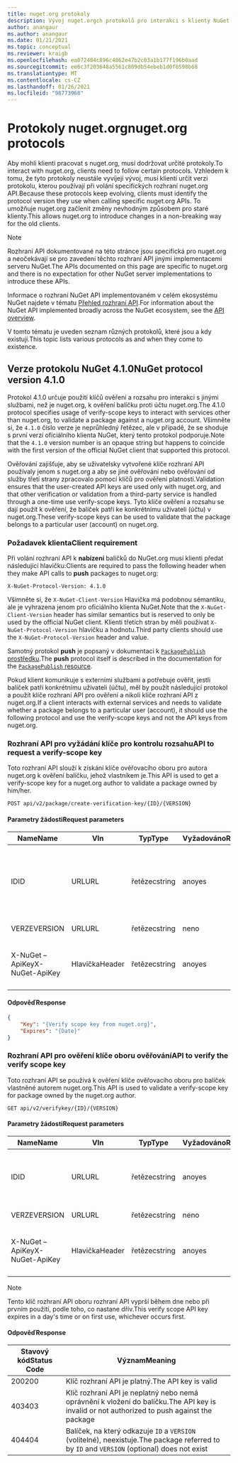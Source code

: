 ```yaml
---
title: nuget.org protokoly
description: Vývoj nuget.orgch protokolů pro interakci s klienty NuGet.
author: anangaur
ms.author: anangaur
ms.date: 01/21/2021
ms.topic: conceptual
ms.reviewer: kraigb
ms.openlocfilehash: ea072484c896c4862e47b2c03a1b177f196b0aad
ms.sourcegitcommit: ee6c3f203648a5561c809db54ebeb1d0f0598b68
ms.translationtype: MT
ms.contentlocale: cs-CZ
ms.lasthandoff: 01/26/2021
ms.locfileid: "98773968"
---
```

# <a name="nugetorg-protocols"></a><span data-ttu-id="279e7-103">Protokoly nuget.org</span><span class="sxs-lookup"><span data-stu-id="279e7-103">nuget.org protocols</span></span>

<span data-ttu-id="279e7-104">Aby mohli klienti pracovat s nuget.org, musí dodržovat určité protokoly.</span><span class="sxs-lookup"><span data-stu-id="279e7-104">To interact with nuget.org, clients need to follow certain protocols.</span></span> <span data-ttu-id="279e7-105">Vzhledem k tomu, že tyto protokoly neustále vyvíjejí vývoj, musí klienti určit verzi protokolu, kterou používají při volání specifických rozhraní nuget.org API.</span><span class="sxs-lookup"><span data-stu-id="279e7-105">Because these protocols keep evolving, clients must identify the protocol version they use when calling specific nuget.org APIs.</span></span> <span data-ttu-id="279e7-106">To umožňuje nuget.org začlenit změny nevhodným způsobem pro staré klienty.</span><span class="sxs-lookup"><span data-stu-id="279e7-106">This allows nuget.org to introduce changes in a non-breaking way for the old clients.</span></span>

> [!Note]
> <span data-ttu-id="279e7-107">Rozhraní API dokumentované na této stránce jsou specifická pro nuget.org a neočekávají se pro zavedení těchto rozhraní API jinými implementacemi serveru NuGet.</span><span class="sxs-lookup"><span data-stu-id="279e7-107">The APIs documented on this page are specific to nuget.org and there is no expectation for other NuGet server implementations to introduce these APIs.</span></span> 

<span data-ttu-id="279e7-108">Informace o rozhraní NuGet API implementovaném v celém ekosystému NuGet najdete v tématu [Přehled rozhraní API](overview.md).</span><span class="sxs-lookup"><span data-stu-id="279e7-108">For information about the NuGet API implemented broadly across the NuGet ecosystem, see the [API overview](overview.md).</span></span>

<span data-ttu-id="279e7-109">V tomto tématu je uveden seznam různých protokolů, které jsou a kdy existují.</span><span class="sxs-lookup"><span data-stu-id="279e7-109">This topic lists various protocols as and when they come to existence.</span></span>

## <a name="nuget-protocol-version-410"></a><span data-ttu-id="279e7-110">Verze protokolu NuGet 4.1.0</span><span class="sxs-lookup"><span data-stu-id="279e7-110">NuGet protocol version 4.1.0</span></span>

<span data-ttu-id="279e7-111">Protokol 4.1.0 určuje použití klíčů ověření a rozsahu pro interakci s jinými službami, než je nuget.org, k ověření balíčku proti účtu nuget.org.</span><span class="sxs-lookup"><span data-stu-id="279e7-111">The 4.1.0 protocol specifies usage of verify-scope keys to interact with services other than nuget.org, to validate a package against a nuget.org account.</span></span> <span data-ttu-id="279e7-112">Všimněte si, že `4.1.0` číslo verze je neprůhledný řetězec, ale v případě, že se shoduje s první verzí oficiálního klienta NuGet, který tento protokol podporuje.</span><span class="sxs-lookup"><span data-stu-id="279e7-112">Note that the `4.1.0` version number is an opaque string but happens to coincide with the first version of the official NuGet client that supported this protocol.</span></span>

<span data-ttu-id="279e7-113">Ověřování zajišťuje, aby se uživatelsky vytvořené klíče rozhraní API používaly jenom s nuget.org a aby se jiné ověřování nebo ověřování od služby třetí strany zpracovalo pomocí klíčů pro ověření platnosti.</span><span class="sxs-lookup"><span data-stu-id="279e7-113">Validation ensures that the user-created API keys are used only with nuget.org, and that other verification or validation from a third-party service is handled through a one-time use verify-scope keys.</span></span> <span data-ttu-id="279e7-114">Tyto klíče ověření a rozsahu se dají použít k ověření, že balíček patří ke konkrétnímu uživateli (účtu) v nuget.org.</span><span class="sxs-lookup"><span data-stu-id="279e7-114">These verify-scope keys can be used to validate that the package belongs to a particular user (account) on nuget.org.</span></span>

### <a name="client-requirement"></a><span data-ttu-id="279e7-115">Požadavek klienta</span><span class="sxs-lookup"><span data-stu-id="279e7-115">Client requirement</span></span>

<span data-ttu-id="279e7-116">Při volání rozhraní API k **nabízení** balíčků do NuGet.org musí klienti předat následující hlavičku:</span><span class="sxs-lookup"><span data-stu-id="279e7-116">Clients are required to pass the following header when they make API calls to **push** packages to nuget.org:</span></span>

```
X-NuGet-Protocol-Version: 4.1.0
```

<span data-ttu-id="279e7-117">Všimněte si, že `X-NuGet-Client-Version` Hlavička má podobnou sémantiku, ale je vyhrazena jenom pro oficiálního klienta NuGet.</span><span class="sxs-lookup"><span data-stu-id="279e7-117">Note that the `X-NuGet-Client-Version` header has similar semantics but is reserved to only be used by the official NuGet client.</span></span> <span data-ttu-id="279e7-118">Klienti třetích stran by měli používat `X-NuGet-Protocol-Version` hlavičku a hodnotu.</span><span class="sxs-lookup"><span data-stu-id="279e7-118">Third party clients should use the `X-NuGet-Protocol-Version` header and value.</span></span>

<span data-ttu-id="279e7-119">Samotný protokol **push** je popsaný v dokumentaci k [ `PackagePublish` prostředku](package-publish-resource.md).</span><span class="sxs-lookup"><span data-stu-id="279e7-119">The **push** protocol itself is described in the documentation for the [`PackagePublish` resource](package-publish-resource.md).</span></span>

<span data-ttu-id="279e7-120">Pokud klient komunikuje s externími službami a potřebuje ověřit, jestli balíček patří konkrétnímu uživateli (účtu), měl by použít následující protokol a použít klíče rozhraní API pro ověření a nikoli klíče rozhraní API z nuget.org.</span><span class="sxs-lookup"><span data-stu-id="279e7-120">If a client interacts with external services and needs to validate whether a package belongs to a particular user (account), it should use the following protocol and use the verify-scope keys and not the API keys from nuget.org.</span></span>

### <a name="api-to-request-a-verify-scope-key"></a><span data-ttu-id="279e7-121">Rozhraní API pro vyžádání klíče pro kontrolu rozsahu</span><span class="sxs-lookup"><span data-stu-id="279e7-121">API to request a verify-scope key</span></span>

<span data-ttu-id="279e7-122">Toto rozhraní API slouží k získání klíče ověřovacího oboru pro autora nuget.org k ověření balíčku, jehož vlastníkem je.</span><span class="sxs-lookup"><span data-stu-id="279e7-122">This API is used to get a verify-scope key for a nuget.org author to validate a package owned by him/her.</span></span>

```
POST api/v2/package/create-verification-key/{ID}/{VERSION}
```

#### <a name="request-parameters"></a><span data-ttu-id="279e7-123">Parametry žádosti</span><span class="sxs-lookup"><span data-stu-id="279e7-123">Request parameters</span></span>

<span data-ttu-id="279e7-124">Name</span><span class="sxs-lookup"><span data-stu-id="279e7-124">Name</span></span>           | <span data-ttu-id="279e7-125">V</span><span class="sxs-lookup"><span data-stu-id="279e7-125">In</span></span>     | <span data-ttu-id="279e7-126">Typ</span><span class="sxs-lookup"><span data-stu-id="279e7-126">Type</span></span>   | <span data-ttu-id="279e7-127">Vyžadováno</span><span class="sxs-lookup"><span data-stu-id="279e7-127">Required</span></span> | <span data-ttu-id="279e7-128">Poznámky</span><span class="sxs-lookup"><span data-stu-id="279e7-128">Notes</span></span>
-------------- | ------ | ------ | -------- | -----
<span data-ttu-id="279e7-129">ID</span><span class="sxs-lookup"><span data-stu-id="279e7-129">ID</span></span>             | <span data-ttu-id="279e7-130">URL</span><span class="sxs-lookup"><span data-stu-id="279e7-130">URL</span></span>    | <span data-ttu-id="279e7-131">řetězec</span><span class="sxs-lookup"><span data-stu-id="279e7-131">string</span></span> | <span data-ttu-id="279e7-132">ano</span><span class="sxs-lookup"><span data-stu-id="279e7-132">yes</span></span>      | <span data-ttu-id="279e7-133">Identidier balíčku, pro který se požaduje klíč ověření</span><span class="sxs-lookup"><span data-stu-id="279e7-133">The package identidier for which the verify scope key is requested</span></span>
<span data-ttu-id="279e7-134">VERZE</span><span class="sxs-lookup"><span data-stu-id="279e7-134">VERSION</span></span>        | <span data-ttu-id="279e7-135">URL</span><span class="sxs-lookup"><span data-stu-id="279e7-135">URL</span></span>    | <span data-ttu-id="279e7-136">řetězec</span><span class="sxs-lookup"><span data-stu-id="279e7-136">string</span></span> | <span data-ttu-id="279e7-137">ne</span><span class="sxs-lookup"><span data-stu-id="279e7-137">no</span></span>       | <span data-ttu-id="279e7-138">Verze balíčku</span><span class="sxs-lookup"><span data-stu-id="279e7-138">The package version</span></span>
<span data-ttu-id="279e7-139">X-NuGet – ApiKey</span><span class="sxs-lookup"><span data-stu-id="279e7-139">X-NuGet-ApiKey</span></span> | <span data-ttu-id="279e7-140">Hlavička</span><span class="sxs-lookup"><span data-stu-id="279e7-140">Header</span></span> | <span data-ttu-id="279e7-141">řetězec</span><span class="sxs-lookup"><span data-stu-id="279e7-141">string</span></span> | <span data-ttu-id="279e7-142">ano</span><span class="sxs-lookup"><span data-stu-id="279e7-142">yes</span></span>      | <span data-ttu-id="279e7-143">Například `X-NuGet-ApiKey: {USER_API_KEY}`.</span><span class="sxs-lookup"><span data-stu-id="279e7-143">For example, `X-NuGet-ApiKey: {USER_API_KEY}`</span></span>

#### <a name="response"></a><span data-ttu-id="279e7-144">Odpověď</span><span class="sxs-lookup"><span data-stu-id="279e7-144">Response</span></span>

```json
{
    "Key": "{Verify scope key from nuget.org}",
    "Expires": "{Date}"
}
```

### <a name="api-to-verify-the-verify-scope-key"></a><span data-ttu-id="279e7-145">Rozhraní API pro ověření klíče oboru ověřování</span><span class="sxs-lookup"><span data-stu-id="279e7-145">API to verify the verify scope key</span></span>

<span data-ttu-id="279e7-146">Toto rozhraní API se používá k ověření klíče ověřovacího oboru pro balíček vlastněné autorem nuget.org.</span><span class="sxs-lookup"><span data-stu-id="279e7-146">This API is used to validate a verify-scope key for package owned by the nuget.org author.</span></span>

```
GET api/v2/verifykey/{ID}/{VERSION}
```

#### <a name="request-parameters"></a><span data-ttu-id="279e7-147">Parametry žádosti</span><span class="sxs-lookup"><span data-stu-id="279e7-147">Request parameters</span></span>

<span data-ttu-id="279e7-148">Name</span><span class="sxs-lookup"><span data-stu-id="279e7-148">Name</span></span>           | <span data-ttu-id="279e7-149">V</span><span class="sxs-lookup"><span data-stu-id="279e7-149">In</span></span>     | <span data-ttu-id="279e7-150">Typ</span><span class="sxs-lookup"><span data-stu-id="279e7-150">Type</span></span>   | <span data-ttu-id="279e7-151">Vyžadováno</span><span class="sxs-lookup"><span data-stu-id="279e7-151">Required</span></span> | <span data-ttu-id="279e7-152">Poznámky</span><span class="sxs-lookup"><span data-stu-id="279e7-152">Notes</span></span>
-------------  | ------ | ------ | -------- | -----
<span data-ttu-id="279e7-153">ID</span><span class="sxs-lookup"><span data-stu-id="279e7-153">ID</span></span>             | <span data-ttu-id="279e7-154">URL</span><span class="sxs-lookup"><span data-stu-id="279e7-154">URL</span></span>    | <span data-ttu-id="279e7-155">řetězec</span><span class="sxs-lookup"><span data-stu-id="279e7-155">string</span></span> | <span data-ttu-id="279e7-156">ano</span><span class="sxs-lookup"><span data-stu-id="279e7-156">yes</span></span>      | <span data-ttu-id="279e7-157">Identifikátor balíčku, pro který se požaduje klíč ověření</span><span class="sxs-lookup"><span data-stu-id="279e7-157">The package identifier for which the verify scope key is requested</span></span>
<span data-ttu-id="279e7-158">VERZE</span><span class="sxs-lookup"><span data-stu-id="279e7-158">VERSION</span></span>        | <span data-ttu-id="279e7-159">URL</span><span class="sxs-lookup"><span data-stu-id="279e7-159">URL</span></span>    | <span data-ttu-id="279e7-160">řetězec</span><span class="sxs-lookup"><span data-stu-id="279e7-160">string</span></span> | <span data-ttu-id="279e7-161">ne</span><span class="sxs-lookup"><span data-stu-id="279e7-161">no</span></span>       | <span data-ttu-id="279e7-162">Verze balíčku</span><span class="sxs-lookup"><span data-stu-id="279e7-162">The package version</span></span>
<span data-ttu-id="279e7-163">X-NuGet – ApiKey</span><span class="sxs-lookup"><span data-stu-id="279e7-163">X-NuGet-ApiKey</span></span> | <span data-ttu-id="279e7-164">Hlavička</span><span class="sxs-lookup"><span data-stu-id="279e7-164">Header</span></span> | <span data-ttu-id="279e7-165">řetězec</span><span class="sxs-lookup"><span data-stu-id="279e7-165">string</span></span> | <span data-ttu-id="279e7-166">ano</span><span class="sxs-lookup"><span data-stu-id="279e7-166">yes</span></span>      | <span data-ttu-id="279e7-167">Například `X-NuGet-ApiKey: {VERIFY_SCOPE_KEY}`.</span><span class="sxs-lookup"><span data-stu-id="279e7-167">For example, `X-NuGet-ApiKey: {VERIFY_SCOPE_KEY}`</span></span>

> [!Note]
> <span data-ttu-id="279e7-168">Tento klíč rozhraní API oboru rozhraní API vyprší během dne nebo při prvním použití, podle toho, co nastane dřív.</span><span class="sxs-lookup"><span data-stu-id="279e7-168">This verify scope API key expires in a day's time or on first use, whichever occurs first.</span></span>

#### <a name="response"></a><span data-ttu-id="279e7-169">Odpověď</span><span class="sxs-lookup"><span data-stu-id="279e7-169">Response</span></span>

<span data-ttu-id="279e7-170">Stavový kód</span><span class="sxs-lookup"><span data-stu-id="279e7-170">Status Code</span></span> | <span data-ttu-id="279e7-171">Význam</span><span class="sxs-lookup"><span data-stu-id="279e7-171">Meaning</span></span>
----------- | -------
<span data-ttu-id="279e7-172">200</span><span class="sxs-lookup"><span data-stu-id="279e7-172">200</span></span>         | <span data-ttu-id="279e7-173">Klíč rozhraní API je platný.</span><span class="sxs-lookup"><span data-stu-id="279e7-173">The API key is valid</span></span>
<span data-ttu-id="279e7-174">403</span><span class="sxs-lookup"><span data-stu-id="279e7-174">403</span></span>         | <span data-ttu-id="279e7-175">Klíč rozhraní API je neplatný nebo nemá oprávnění k vložení do balíčku.</span><span class="sxs-lookup"><span data-stu-id="279e7-175">The API key is invalid or not authorized to push against the package</span></span>
<span data-ttu-id="279e7-176">404</span><span class="sxs-lookup"><span data-stu-id="279e7-176">404</span></span>         | <span data-ttu-id="279e7-177">Balíček, na který odkazuje `ID` a `VERSION` (volitelné), neexistuje.</span><span class="sxs-lookup"><span data-stu-id="279e7-177">The package referred to by `ID` and `VERSION` (optional) does not exist</span></span>
